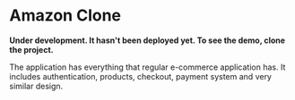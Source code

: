 # Amazon Clone

**Under development. It hasn't been deployed yet. To see the demo, clone the project.**

The application has everything that regular e-commerce application has.
It includes authentication, products, checkout, payment system and very similar design.
